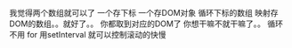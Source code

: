 我觉得两个数组就可以了 
一个存下标  一个存DOM对象
循环下标的数组 映射存DOM的数组。。就好了。。
你都取到对应的DOM了 你想干嘛不就干嘛了。。
循环不用 for  用setInterval 就可以控制滚动的快慢